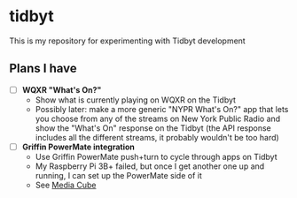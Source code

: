 # tidbyt

This is my repository for experimenting with Tidbyt development

## Plans I have

- [ ] **WQXR "What's On?"**
  - Show what is currently playing on WQXR on the Tidbyt
  - Possibly later: make a more generic "NYPR What's On?" app that lets you choose from any of the streams on New York Public Radio and show the "What's On" response on the Tidbyt (the API response includes all the different streams, it probably wouldn't be too hard)
- [ ] **Griffin PowerMate integration**
  - Use Griffin PowerMate push+turn to cycle through apps on Tidbyt
  - My Raspberry Pi 3B+ failed, but once I get another one up and running, I can set up the PowerMate side of it
  - See [Media Cube](https://github.com/expandrew/media-cube)
